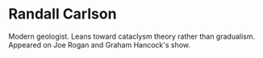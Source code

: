 # Randall Carlson

Modern geologist. Leans toward cataclysm theory rather than gradualism. Appeared on Joe Rogan and Graham Hancock's show.